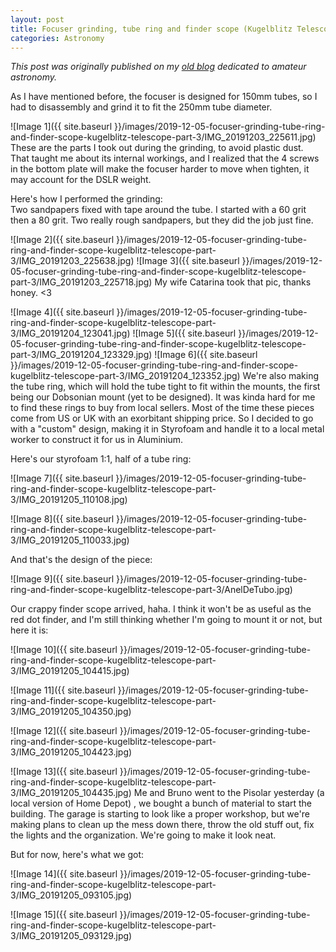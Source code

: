 ```yaml
---
layout: post
title: Focuser grinding, tube ring and finder scope (Kugelblitz Telescope. Pt. 3)
categories: Astronomy
---
```


*This post was originally published on my [old blog](https://boredprogrammer.postach.io/post/focuser-grinding-tube-ring-and-finder-scope-kugelblitz-telescope-part-3) dedicated to amateur astronomy.*

As I have mentioned before, the focuser is designed for 150mm tubes, so I had to disassembly and grind it to fit the 250mm tube diameter.

![Image 1]({{ site.baseurl }}/images/2019-12-05-focuser-grinding-tube-ring-and-finder-scope-kugelblitz-telescope-part-3/IMG_20191203_225611.jpg)
These are the parts I took out during the grinding, to avoid plastic dust. That taught me about its internal workings, and I realized that the 4 screws in the bottom plate will make the focuser harder to move when tighten, it may account for the DSLR weight.

Here's how I performed the grinding:  
Two sandpapers fixed with tape around the tube. I started with a 60 grit then a 80 grit. Two really rough sandpapers, but they did the job just fine.

![Image 2]({{ site.baseurl }}/images/2019-12-05-focuser-grinding-tube-ring-and-finder-scope-kugelblitz-telescope-part-3/IMG_20191203_225638.jpg)
![Image 3]({{ site.baseurl }}/images/2019-12-05-focuser-grinding-tube-ring-and-finder-scope-kugelblitz-telescope-part-3/IMG_20191203_225718.jpg)
My wife Catarina took that pic, thanks honey. <3

![Image 4]({{ site.baseurl }}/images/2019-12-05-focuser-grinding-tube-ring-and-finder-scope-kugelblitz-telescope-part-3/IMG_20191204_123041.jpg)
![Image 5]({{ site.baseurl }}/images/2019-12-05-focuser-grinding-tube-ring-and-finder-scope-kugelblitz-telescope-part-3/IMG_20191204_123329.jpg)
![Image 6]({{ site.baseurl }}/images/2019-12-05-focuser-grinding-tube-ring-and-finder-scope-kugelblitz-telescope-part-3/IMG_20191204_123352.jpg)
We're also making the tube ring, which will hold the tube tight to fit within the mounts, the first being our Dobsonian mount (yet to be designed). It was kinda hard for me to find these rings to buy from local sellers. Most of the time these pieces come from US or UK with an exorbitant shipping price. So I decided to go with a "custom" design, making it in Styrofoam and handle it to a local metal worker to construct it for us in Aluminium.

Here's our styrofoam 1:1, half of a tube ring:

![Image 7]({{ site.baseurl }}/images/2019-12-05-focuser-grinding-tube-ring-and-finder-scope-kugelblitz-telescope-part-3/IMG_20191205_110108.jpg)

![Image 8]({{ site.baseurl }}/images/2019-12-05-focuser-grinding-tube-ring-and-finder-scope-kugelblitz-telescope-part-3/IMG_20191205_110033.jpg)

And that's the design of the piece:

![Image 9]({{ site.baseurl }}/images/2019-12-05-focuser-grinding-tube-ring-and-finder-scope-kugelblitz-telescope-part-3/AnelDeTubo.jpg)

Our crappy finder scope arrived, haha. I think it won't be as useful as the red dot finder, and I'm still thinking whether I'm going to mount it or not, but here it is:

![Image 10]({{ site.baseurl }}/images/2019-12-05-focuser-grinding-tube-ring-and-finder-scope-kugelblitz-telescope-part-3/IMG_20191205_104415.jpg)

![Image 11]({{ site.baseurl }}/images/2019-12-05-focuser-grinding-tube-ring-and-finder-scope-kugelblitz-telescope-part-3/IMG_20191205_104350.jpg)

![Image 12]({{ site.baseurl }}/images/2019-12-05-focuser-grinding-tube-ring-and-finder-scope-kugelblitz-telescope-part-3/IMG_20191205_104423.jpg)

![Image 13]({{ site.baseurl }}/images/2019-12-05-focuser-grinding-tube-ring-and-finder-scope-kugelblitz-telescope-part-3/IMG_20191205_104435.jpg)
Me and Bruno went to the Pisolar yesterday (a local version of Home Depot) , we bought a bunch of material to start the building. The garage is starting to look like a proper workshop, but we're making plans to clean up the mess down there, throw the old stuff out, fix the lights and the organization. We're going to make it look neat.

But for now, here's what we got:

![Image 14]({{ site.baseurl }}/images/2019-12-05-focuser-grinding-tube-ring-and-finder-scope-kugelblitz-telescope-part-3/IMG_20191205_093105.jpg)

![Image 15]({{ site.baseurl }}/images/2019-12-05-focuser-grinding-tube-ring-and-finder-scope-kugelblitz-telescope-part-3/IMG_20191205_093129.jpg)
